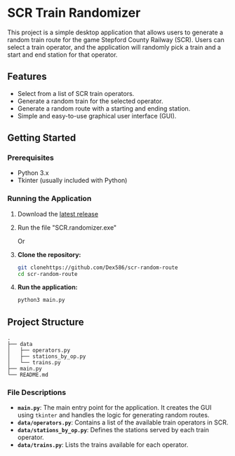 # SCR Train Randomizer

This project is a simple desktop application that allows users to generate a random train route for the game Stepford County Railway (SCR). Users can select a train operator, and the application will randomly pick a train and a start and end station for that operator.

## Features

-   Select from a list of SCR train operators.
-   Generate a random train for the selected operator.
-   Generate a random route with a starting and ending station.
-   Simple and easy-to-use graphical user interface (GUI).

## Getting Started

### Prerequisites

-   Python 3.x
-   Tkinter (usually included with Python)

### Running the Application

1. Download the [latest release](https://github.com/Dex586/scr-random-route/releases)
2. Run the file "SCR.randomizer.exe"

   Or

   
1.  **Clone the repository:**
    ```bash
    git clonehttps://github.com/Dex586/scr-random-route
    cd scr-random-route
    ```

2.  **Run the application:**
    ```bash
    python3 main.py
    ```

## Project Structure

```
.
├── data
│   ├── operators.py
│   ├── stations_by_op.py
│   └── trains.py
├── main.py
└── README.md
```

### File Descriptions

-   **`main.py`**: The main entry point for the application. It creates the GUI using `tkinter` and handles the logic for generating random routes.
-   **`data/operators.py`**: Contains a list of the available train operators in SCR.
-   **`data/stations_by_op.py`**: Defines the stations served by each train operator.
-   **`data/trains.py`**: Lists the trains available for each operator.
